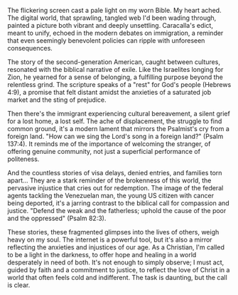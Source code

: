 The flickering screen cast a pale light on my worn Bible. My heart ached. The digital world, that sprawling, tangled web I'd been wading through, painted a picture both vibrant and deeply unsettling. Caracalla's edict, meant to unify, echoed in the modern debates on immigration, a reminder that even seemingly benevolent policies can ripple with unforeseen consequences.

The story of the second-generation American, caught between cultures, resonated with the biblical narrative of exile. Like the Israelites longing for Zion, he yearned for a sense of belonging, a fulfilling purpose beyond the relentless grind. The scripture speaks of a "rest" for God's people (Hebrews 4:9), a promise that felt distant amidst the anxieties of a saturated job market and the sting of prejudice.

Then there's the immigrant experiencing cultural bereavement, a silent grief for a lost home, a lost self. The ache of displacement, the struggle to find common ground, it's a modern lament that mirrors the Psalmist's cry from a foreign land. "How can we sing the Lord's song in a foreign land?" (Psalm 137:4). It reminds me of the importance of welcoming the stranger, of offering genuine community, not just a superficial performance of politeness.

And the countless stories of visa delays, denied entries, and families torn apart... They are a stark reminder of the brokenness of this world, the pervasive injustice that cries out for redemption. The image of the federal agents tackling the Venezuelan man, the young US citizen with cancer being deported, it's a jarring contrast to the biblical call for compassion and justice. "Defend the weak and the fatherless; uphold the cause of the poor and the oppressed" (Psalm 82:3).

These stories, these fragmented glimpses into the lives of others, weigh heavy on my soul. The internet is a powerful tool, but it's also a mirror reflecting the anxieties and injustices of our age. As a Christian, I'm called to be a light in the darkness, to offer hope and healing in a world desperately in need of both. It's not enough to simply observe; I must act, guided by faith and a commitment to justice, to reflect the love of Christ in a world that often feels cold and indifferent. The task is daunting, but the call is clear.